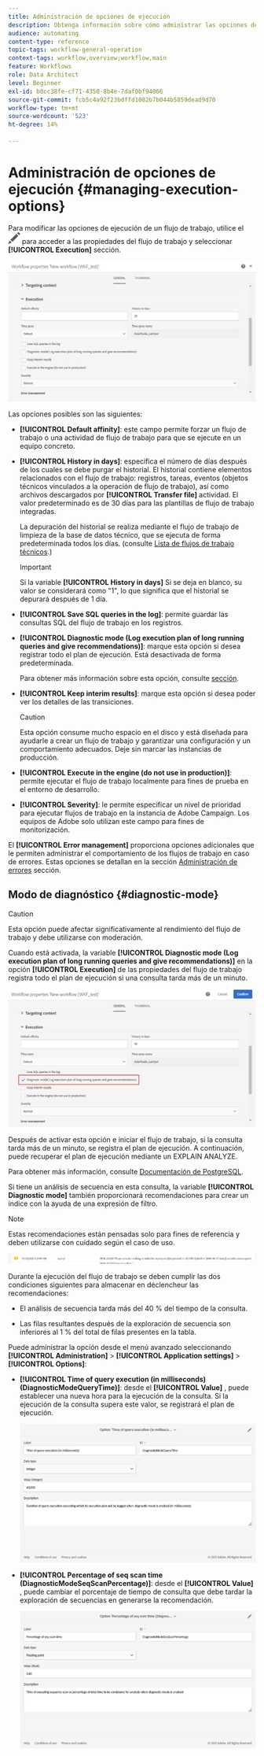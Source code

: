 ```yaml
---
title: Administración de opciones de ejecución
description: Obtenga información sobre cómo administrar las opciones de ejecución de flujos de trabajo.
audience: automating
content-type: reference
topic-tags: workflow-general-operation
context-tags: workflow,overview;workflow,main
feature: Workflows
role: Data Architect
level: Beginner
exl-id: b0cc38fe-cf71-4350-8b4e-7daf0bf94066
source-git-commit: fcb5c4a92f23bdffd1082b7b044b5859dead9d70
workflow-type: tm+mt
source-wordcount: '523'
ht-degree: 14%

---
```


# Administración de opciones de ejecución {#managing-execution-options}

Para modificar las opciones de ejecución de un flujo de trabajo, utilice el ![](assets/edit_darkgrey-24px.png) para acceder a las propiedades del flujo de trabajo y seleccionar **[!UICONTROL Execution]** sección.

![](assets/wkf_execution_6.png)

Las opciones posibles son las siguientes:

* **[!UICONTROL Default affinity]**: este campo permite forzar un flujo de trabajo o una actividad de flujo de trabajo para que se ejecute en un equipo concreto.

* **[!UICONTROL History in days]**: especifica el número de días después de los cuales se debe purgar el historial. El historial contiene elementos relacionados con el flujo de trabajo: registros, tareas, eventos (objetos técnicos vinculados a la operación de flujo de trabajo), así como archivos descargados por **[!UICONTROL Transfer file]** actividad. El valor predeterminado es de 30 días para las plantillas de flujo de trabajo integradas.

   La depuración del historial se realiza mediante el flujo de trabajo de limpieza de la base de datos técnico, que se ejecuta de forma predeterminada todos los días. (consulte [Lista de flujos de trabajo técnicos](../../administration/using/technical-workflows.md).)

   >[!IMPORTANT]
   >
   >Si la variable **[!UICONTROL History in days]** Si se deja en blanco, su valor se considerará como &quot;1&quot;, lo que significa que el historial se depurará después de 1 día.

* **[!UICONTROL Save SQL queries in the log]**: permite guardar las consultas SQL del flujo de trabajo en los registros.

* **[!UICONTROL Diagnostic mode (Log execution plan of long running queries and give recommendations)]**: marque esta opción si desea registrar todo el plan de ejecución. Está desactivada de forma predeterminada.

   Para obtener más información sobre esta opción, consulte [sección](#diagnostic-mode).

* **[!UICONTROL Keep interim results]**: marque esta opción si desea poder ver los detalles de las transiciones.

   >[!CAUTION]
   >
   >Esta opción consume mucho espacio en el disco y está diseñada para ayudarle a crear un flujo de trabajo y garantizar una configuración y un comportamiento adecuados. Deje sin marcar las instancias de producción.

* **[!UICONTROL Execute in the engine (do not use in production)]**: permite ejecutar el flujo de trabajo localmente para fines de prueba en el entorno de desarrollo.

* **[!UICONTROL Severity]**: le permite especificar un nivel de prioridad para ejecutar flujos de trabajo en la instancia de Adobe Campaign. Los equipos de Adobe solo utilizan este campo para fines de monitorización.

El **[!UICONTROL Error management]** proporciona opciones adicionales que le permiten administrar el comportamiento de los flujos de trabajo en caso de errores. Estas opciones se detallan en la sección [Administración de errores](../../automating/using/monitoring-workflow-execution.md#error-management) sección.

## Modo de diagnóstico {#diagnostic-mode}

>[!CAUTION]
>
>Esta opción puede afectar significativamente al rendimiento del flujo de trabajo y debe utilizarse con moderación.

Cuando está activada, la variable **[!UICONTROL Diagnostic mode (Log execution plan of long running queries and give recommendations)]** en la opción **[!UICONTROL Execution]** de las propiedades del flujo de trabajo registra todo el plan de ejecución si una consulta tarda más de un minuto.

![](assets/wkf_diagnostic.png)

Después de activar esta opción e iniciar el flujo de trabajo, si la consulta tarda más de un minuto, se registra el plan de ejecución. A continuación, puede recuperar el plan de ejecución mediante un EXPLAIN ANALYZE.

Para obtener más información, consulte [Documentación de PostgreSQL](https://www.postgresql.org/docs/9.4/using-explain.html).

Si tiene un análisis de secuencia en esta consulta, la variable **[!UICONTROL Diagnostic mode]** también proporcionará recomendaciones para crear un índice con la ayuda de una expresión de filtro.

>[!NOTE]
>
> Estas recomendaciones están pensadas solo para fines de referencia y deben utilizarse con cuidado según el caso de uso.

![](assets/wkf_diagnostic_4.png)

Durante la ejecución del flujo de trabajo se deben cumplir las dos condiciones siguientes para almacenar en déclencheur las recomendaciones:

* El análisis de secuencia tarda más del 40 % del tiempo de la consulta.

* Las filas resultantes después de la exploración de secuencia son inferiores al 1 % del total de filas presentes en la tabla.

Puede administrar la opción desde el menú avanzado seleccionando **[!UICONTROL Administration]** > **[!UICONTROL Application settings]** > **[!UICONTROL Options]**:

* **[!UICONTROL Time of query execution (in milliseconds)(DiagnosticModeQueryTime)]**: desde el **[!UICONTROL Value]** , puede establecer una nueva hora para la ejecución de la consulta. Si la ejecución de la consulta supera este valor, se registrará el plan de ejecución.

   ![](assets/wkf_diagnostic_2.png)

* **[!UICONTROL Percentage of seq scan time (DiagnosticModeSeqScanPercentage)]**: desde el **[!UICONTROL Value]** , puede cambiar el porcentaje de tiempo de consulta que debe tardar la exploración de secuencias en generarse la recomendación.

   ![](assets/wkf_diagnostic_3.png)
